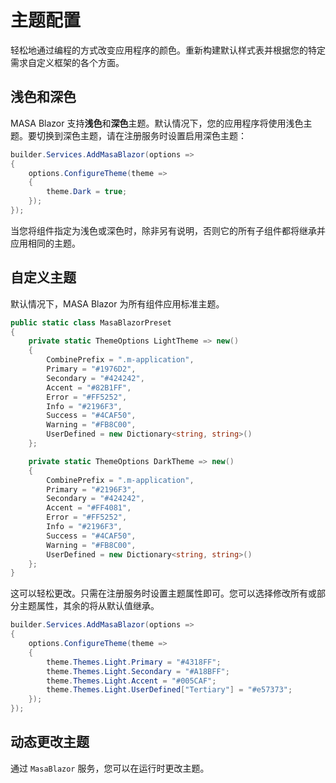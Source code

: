 # 主题配置

轻松地通过编程的方式改变应用程序的颜色。重新构建默认样式表并根据您的特定需求自定义框架的各个方面。

## 浅色和深色

MASA Blazor 支持**浅色**和**深色**主题。默认情况下，您的应用程序将使用浅色主题。要切换到深色主题，请在注册服务时设置启用深色主题：

```csharp Program.cs
builder.Services.AddMasaBlazor(options =>
{
    options.ConfigureTheme(theme =>
    {
        theme.Dark = true;
    });
});
```

当您将组件指定为浅色或深色时，除非另有说明，否则它的所有子组件都将继承并应用相同的主题。

## 自定义主题

默认情况下，MASA Blazor 为所有组件应用标准主题。

```csharp
public static class MasaBlazorPreset
{
    private static ThemeOptions LightTheme => new()
    {
        CombinePrefix = ".m-application",
        Primary = "#1976D2",
        Secondary = "#424242",
        Accent = "#82B1FF",
        Error = "#FF5252",
        Info = "#2196F3",
        Success = "#4CAF50",
        Warning = "#FB8C00",
        UserDefined = new Dictionary<string, string>()
    };

    private static ThemeOptions DarkTheme => new()
    {
        CombinePrefix = ".m-application",
        Primary = "#2196F3",
        Secondary = "#424242",
        Accent = "#FF4081",
        Error = "#FF5252",
        Info = "#2196F3",
        Success = "#4CAF50",
        Warning = "#FB8C00",
        UserDefined = new Dictionary<string, string>()
    };
}
```

这可以轻松更改。只需在注册服务时设置主题属性即可。您可以选择修改所有或部分主题属性，其余的将从默认值继承。

```csharp Program.cs
builder.Services.AddMasaBlazor(options =>
{
    options.ConfigureTheme(theme =>
    {
        theme.Themes.Light.Primary = "#4318FF";
        theme.Themes.Light.Secondary = "#A18BFF";
        theme.Themes.Light.Accent = "#005CAF";
        theme.Themes.Light.UserDefined["Tertiary"] = "#e57373";
    });
});
```

## 动态更改主题

通过 `MasaBlazor` 服务，您可以在运行时更改主题。

<masa-example file="Examples.features.theme.DynamicallyModifyTheme"></masa-example>
